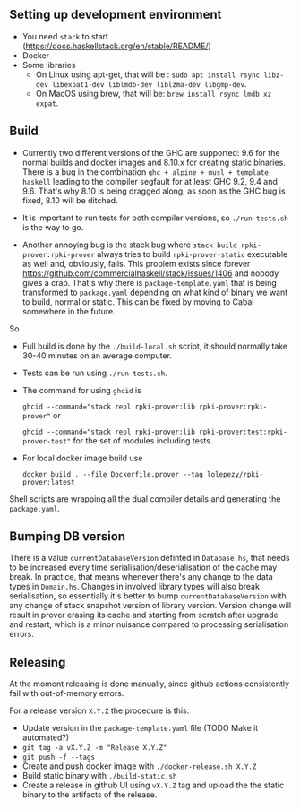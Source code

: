 
## Setting up development environment

- You need `stack` to start (https://docs.haskellstack.org/en/stable/README/)
- Docker
- Some libraries
    * On Linux using apt-get, that will be : `sudo apt install rsync libz-dev libexpat1-dev liblmdb-dev liblzma-dev libgmp-dev`.
    * On MacOS using brew, that will be: `brew install rsync lmdb xz expat`.

## Build

- Currently two different versions of the GHC are supported: 9.6 for the normal builds and docker images and 8.10.x for creating static binaries. There is a bug in the combination `ghc + alpine + musl + template haskell` leading to the compiler segfault for at least GHC 9.2, 9.4 and 9.6. That's why 8.10 is being dragged along, as soon as the GHC bug is fixed, 8.10 will be ditched.

- It is important to run tests for both compiler versions, so `./run-tests.sh` is the way to go.

- Another annoying bug is the stack bug where `stack build rpki-prover:rpki-prover` always tries to build `rpki-prover-static` executable as well and, obviously, fails. This problem exists since forever
https://github.com/commercialhaskell/stack/issues/1406 and nobody gives a crap. That's why there is `package-template.yaml` that is being transformed to `package.yaml` depending on what kind of binary we want to build, normal or static. This can be fixed by moving to Cabal somewhere in the future.

So
- Full build is done by the `./build-local.sh` script, it should normally take 30-40 minutes on an average computer.
- Tests can be run using `./run-tests.sh`.
- The command for using `ghcid` is 

    ```ghcid --command="stack repl rpki-prover:lib rpki-prover:rpki-prover"``` 
or 

     ```ghcid --command="stack repl rpki-prover:lib rpki-prover:test:rpki-prover-test"```  for the set of modules including tests.

- For local docker image build use 

     ```docker build . --file Dockerfile.prover --tag lolepezy/rpki-prover:latest```

Shell scripts are wrapping all the dual compiler details and generating the `package.yaml`.
 
## Bumping DB version

There is a value `currentDatabaseVersion` definted in `Database.hs`, that needs to be increased every time serialisation/deserialisation of the cache may break. In practice, that means whenever there's any change to the data types in `Domain.hs`. Changes in involved library types will also break serialisation, so essentially it's better to bump `currentDatabaseVersion` with any change of stack snapshot version of library version. Version change will result in prover erasing its cache and starting from scratch after upgrade and restart, which is a minor nuisance compared to processing serialisation errors.

## Releasing

At the moment releasing is done manually, since github actions consistently fail with out-of-memory errors.

For a release version `X.Y.Z` the procedure is this:

- Update version in the `package-template.yaml` file (TODO Make it automated?)
- `git tag -a vX.Y.Z -m "Release X.Y.Z"`
- `git push -f --tags`
- Create and push docker image with `./docker-release.sh X.Y.Z`
- Build static binary with `./build-static.sh`
- Create a release in github UI using `vX.Y.Z` tag and upload the the static binary to the artifacts of the release.
